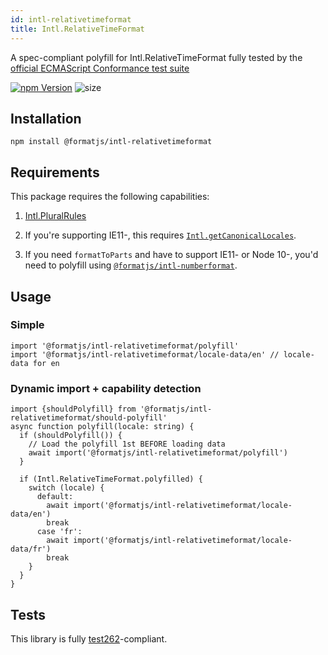 ```yaml
---
id: intl-relativetimeformat
title: Intl.RelativeTimeFormat
---
```


A spec-compliant polyfill for Intl.RelativeTimeFormat fully tested by the [official ECMAScript Conformance test suite](https://github.com/tc39/test262)

[![npm Version](https://img.shields.io/npm/v/@formatjs/intl-relativetimeformat.svg?style=flat-square)](https://www.npmjs.org/package/@formatjs/intl-relativetimeformat)
![size](https://badgen.net/bundlephobia/minzip/@formatjs/intl-relativetimeformat)

## Installation

```
npm install @formatjs/intl-relativetimeformat
```

## Requirements

This package requires the following capabilities:

1. [Intl.PluralRules](https://developer.mozilla.org/en-US/docs/Web/JavaScript/Reference/Global_Objects/PluralRules)

2. If you're supporting IE11-, this requires [`Intl.getCanonicalLocales`](intl-getcanonicallocales.md).

3. If you need `formatToParts` and have to support IE11- or Node 10-, you'd need to polyfill using [`@formatjs/intl-numberformat`](intl-numberformat.md).

## Usage

### Simple

```tsx
import '@formatjs/intl-relativetimeformat/polyfill'
import '@formatjs/intl-relativetimeformat/locale-data/en' // locale-data for en
```

### Dynamic import + capability detection

```tsx
import {shouldPolyfill} from '@formatjs/intl-relativetimeformat/should-polyfill'
async function polyfill(locale: string) {
  if (shouldPolyfill()) {
    // Load the polyfill 1st BEFORE loading data
    await import('@formatjs/intl-relativetimeformat/polyfill')
  }

  if (Intl.RelativeTimeFormat.polyfilled) {
    switch (locale) {
      default:
        await import('@formatjs/intl-relativetimeformat/locale-data/en')
        break
      case 'fr':
        await import('@formatjs/intl-relativetimeformat/locale-data/fr')
        break
    }
  }
}
```

## Tests

This library is fully [test262](https://github.com/tc39/test262/tree/master/test/intl402/RelativeTimeFormat)-compliant.
